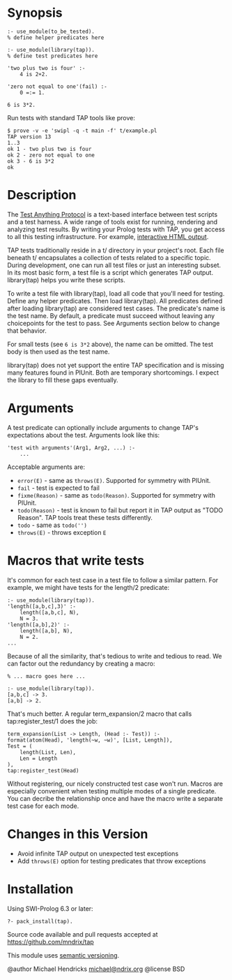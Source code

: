 # Synopsis

    :- use_module(to_be_tested).
    % define helper predicates here

    :- use_module(library(tap)).
    % define test predicates here
    
    'two plus two is four' :-
        4 is 2+2.
    
    'zero not equal to one'(fail) :-
        0 =:= 1.
    
    6 is 3*2.

Run tests with standard TAP tools like prove:

    $ prove -v -e 'swipl -q -t main -f' t/example.pl
    TAP version 13
    1..3
    ok 1 - two plus two is four
    ok 2 - zero not equal to one
    ok 3 - 6 is 3*2
    ok

# Description

The [Test Anything Protocol](http://testanything.org/) is a text-based
interface between test scripts and a test harness.  A wide range of
tools exist for running, rendering and analyzing test results.  By
writing your Prolog tests with TAP, you get access to all this
testing infrastructure.  For example,
[interactive HTML output](http://www.spurkis.org/TAP-Formatter-HTML/test-output.html).

TAP tests traditionally reside in a t/ directory in your project's
root.  Each file beneath t/ encapsulates a collection of tests related
to a specific topic. During development, one can run all test files or
just an interesting subset.  In its most basic form, a test file is a
script which generates TAP output.  library(tap) helps you
write these scripts.

To write a test file with library(tap), load all code that you'll need
for testing.  Define any helper predicates.  Then load library(tap).
All predicates defined after loading library(tap) are considered test
cases.  The predicate's name is the test name.  By default, a
predicate must succeed without leaving any choicepoints for the test
to pass.  See Arguments section below to change that behavior.

For small tests (see `6 is 3*2` above), the name can be omitted.  The
test body is then used as the test name.

library(tap) does not yet support the entire TAP specification and is
missing many features found in PlUnit.  Both are temporary shortcomings.
I expect the library to fill these gaps eventually.

# Arguments

A test predicate can optionally include arguments to change TAP's
expectations about the test.  Arguments look like this:

    'test with arguments'(Arg1, Arg2, ...) :-
        ...

Acceptable arguments are:

  * `error(E)` - same as `throws(E)`. Supported for symmetry with PlUnit.
  * `fail` - test is expected to fail
  * `fixme(Reason)` - same as `todo(Reason)`. Supported for symmetry with PlUnit.
  * `todo(Reason)` - test is known to fail but report it in TAP output as "TODO Reason".  TAP tools treat these tests differently.
  * `todo` - same as `todo('')`
  * `throws(E)` - throws exception `E`

# Macros that write tests

It's common for each test case in a test file to follow a similar pattern.
For example, we might have tests for the length/2 predicate:

    :- use_module(library(tap)).
    'length([a,b,c],3)' :-
        length([a,b,c], N),
        N = 3.
    'length([a,b],2)' :-
        length([a,b], N),
        N = 2.
    ...

Because of all the similarity, that's tedious to write and tedious to
read.  We can factor out the redundancy by creating a macro:

    % ... macro goes here ...
    
    :- use_module(library(tap)).
    [a,b,c] -> 3.
    [a,b] -> 2.

That's much better.  A regular term_expansion/2 macro that calls
tap:register_test/1 does the job:

    term_expansion(List -> Length, (Head :- Test)) :-
    format(atom(Head), 'length(~w, ~w)', [List, Length]),
    Test = (
        length(List, Len),
        Len = Length
    ),
    tap:register_test(Head)

Without registering, our nicely constructed test case won't run.  Macros are
especially convenient when testing multiple modes of a single predicate.  You
can decribe the relationship once and have the macro write a separate test case
for each mode.

# Changes in this Version

  * Avoid infinite TAP output on unexpected test exceptions
  * Add `throws(E)` option for testing predicates that throw exceptions

# Installation

Using SWI-Prolog 6.3 or later:

    ?- pack_install(tap).

Source code available and pull requests accepted at
https://github.com/mndrix/tap

This module uses [semantic versioning](http://semver.org/).

@author Michael Hendricks <michael@ndrix.org>
@license BSD
